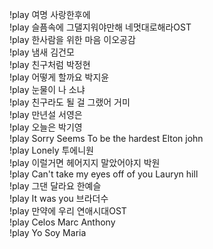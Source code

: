 !play 여명 사랑한후에   
!play 슬픔속에 그댈지워야만해 네멋대로해라OST   
!play 한사람을 위한 마음 이오공감   
!play 냄새 김건모   
!play 친구처럼 박정현   
!play 어떻게 할까요 박지윤   
!play 눈물이 나 소냐   
!play 친구라도 될 걸 그랬어 거미   
!play 만년설 서영은   
!play 오늘은 박기영   
!play Sorry Seems To be the hardest Elton john   
!play Lonely 투에니원   
!play 이럴거면 헤어지지 말았어야지 박원   
!play Can't take my eyes off of you Lauryn hill   
!play 그댄 달라요 한예슬   
!play It was you 브라더수   
!play 만약에 우리 연애시대OST   
!play Celos Marc Anthony   
!play Yo Soy Maria    

